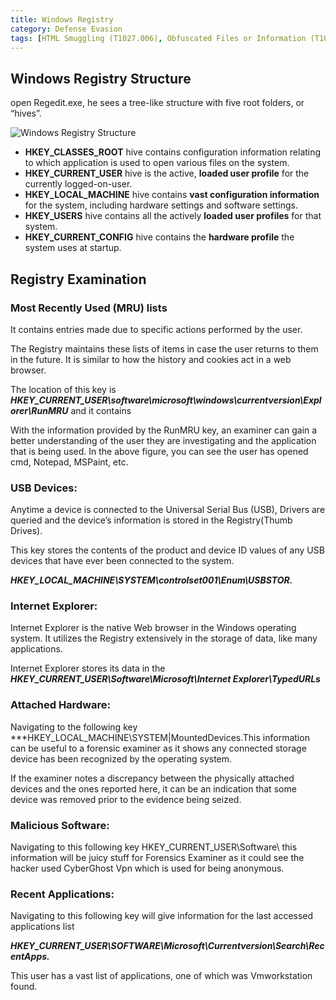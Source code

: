 ```yaml
---
title: Windows Registry
category: Defense Evasion
tags: [HTML Smuggling (T1027.006), Obfuscated Files or Information (T1027), Delivery]
---
```

## Windows Registry Structure
open Regedit.exe, he sees a tree-like structure with five root folders, or “hives”.

![Windows Registry Structure](https://gbhackers.com/wp-content/uploads/2017/06/reg-300x188.jpg)

-   **HKEY_CLASSES_ROOT**  hive contains configuration information relating to which application is used to open various files on the system.
-   **HKEY_CURRENT_USER**  hive is the active,  **loaded user profile**  for the currently logged-on-user.
-   **HKEY_LOCAL_MACHINE**  hive contains  **vast configuration information**  for the system, including hardware settings and software settings.
-   **HKEY_USERS**  hive contains all the actively  **loaded user profiles**  for that system.
-   **HKEY_CURRENT_CONFIG**  hive contains the  **hardware profile** the system uses at startup.


## Registry Examination
### Most Recently Used (MRU) lists
It contains entries made due to specific actions performed by the user.

The Registry maintains these lists of items in case the user returns to them in the future. It is similar to how the history and cookies act in a web browser.

The location of this key is ***HKEY_CURRENT_USER\software\microsoft\windows\currentversion\Explorer\RunMRU*** and it contains


With the information provided by the RunMRU key, an examiner can gain a better understanding of the user they are investigating and the application that is being used. In the above figure, you can see the user has opened cmd, Notepad, MSPaint, etc.

### USB Devices:
Anytime a device is connected to the Universal Serial Bus (USB), Drivers are queried and the device’s information is stored in the Registry(Thumb Drives).

This key stores the contents of the product and device ID values of any USB devices that have ever been connected to the system.

***HKEY_LOCAL_MACHINE\SYSTEM\controlset001\Enum\USBSTOR.***

### Internet Explorer:
Internet Explorer is the native Web browser in the Windows operating system. It utilizes the Registry extensively in the storage of data, like many applications.

Internet Explorer stores its data in the ***HKEY_CURRENT_USER\Software\Microsoft\Internet Explorer\TypedURLs***


### Attached Hardware:
Navigating to the following key ***HKEY_LOCAL_MACHINE\SYSTEM|MountedDevices.This information can be useful to a forensic examiner as it shows any connected storage device has been recognized by the operating system.

If the examiner notes a discrepancy between the physically attached devices and the ones reported here, it can be an indication that some device was removed prior to the evidence being seized.

### Malicious Software:
Navigating to this following key HKEY_CURRENT_USER\Software\  this information will be juicy stuff for Forensics Examiner as it could see the hacker used CyberGhost Vpn which is used for being anonymous.

### Recent Applications:

Navigating to this following key will give information for the last accessed applications list 

***HKEY_CURRENT_USER\SOFTWARE\Microsoft\Currentversion\Search\RecentApps.***

This user has a vast list of applications, one of which was Vmworkstation found.